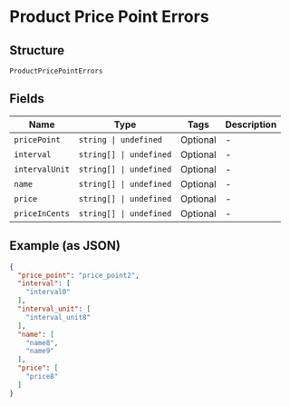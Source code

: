 
# Product Price Point Errors

## Structure

`ProductPricePointErrors`

## Fields

| Name | Type | Tags | Description |
|  --- | --- | --- | --- |
| `pricePoint` | `string \| undefined` | Optional | - |
| `interval` | `string[] \| undefined` | Optional | - |
| `intervalUnit` | `string[] \| undefined` | Optional | - |
| `name` | `string[] \| undefined` | Optional | - |
| `price` | `string[] \| undefined` | Optional | - |
| `priceInCents` | `string[] \| undefined` | Optional | - |

## Example (as JSON)

```json
{
  "price_point": "price_point2",
  "interval": [
    "interval0"
  ],
  "interval_unit": [
    "interval_unit8"
  ],
  "name": [
    "name8",
    "name9"
  ],
  "price": [
    "price8"
  ]
}
```

